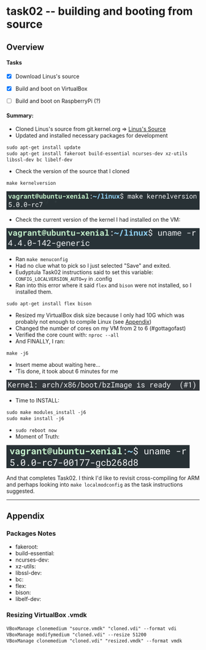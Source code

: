 task02 -- building and booting from source
======

## Overview

#### Tasks
- [x] Download Linus's source
- [x] Build and boot on VirtualBox
- [ ] Build and boot on RaspberryPi (?)


#### Summary:
- Cloned Linus's source from git.kernel.org => [Linus's Source](https://git.kernel.org/pub/scm/linux/kernel/git/torvalds/linux.git/)
- Updated and installed necessary packages for development
``` 
sudo apt-get install update
sudo apt-get install fakeroot build-essential ncurses-dev xz-utils libssl-dev bc libelf-dev
```
- Check the version of the source that I cloned
```
make kernelversion
```
![make kernelversion][source_kernel_version] 
- Check the current version of the kernel I had installed on the VM:

![old kernel version][pre_kernel]
- Ran `make menuconfig`
- Had no clue what to pick so I just selected "Save" and exited.
- Eudyptula Task02 instructions said to set this variable: `CONFIG_LOCALVERSION_AUTO=y` in .config
- Ran into this error where it said `flex` and `bison` were not installed, so I installed them.

```
sudo apt-get install flex bison
```
- Resized my VirtualBox disk size because I only had 10G which was probably not enough to compile Linux (see [Appendix](#Appendix))
- Changed the number of cores on my VM from 2 to 6 (#gottagofast)
- Verified the core count with: `nproc --all`
- And FINALLY, I ran:
```
make -j6
```
- Insert meme about waiting here...
- 'Tis done, it took about 6 minutes for me

![kernel done compiling][compile_complete]
- Time to INSTALL:
```
sudo make modules_install -j6
sudo make install -j6
```
- `sudo reboot now`
- Moment of Truth: 

![new kernel][new_kernel]

And that completes Task02. I think I'd like to revisit cross-compiling for ARM and perhaps looking into `make localmodconfig` as the task instructions suggested.

___

## Appendix

### Packages Notes
- fakeroot:
- build-essential:
- ncurses-dev:
- xz-utils:
- libssl-dev:
- bc:
- flex:
- bison:
- libelf-dev:

### Resizing VirtualBox .vmdk
```
VBoxManage clonemedium "source.vmdk" "cloned.vdi" --format vdi
VBoxManage modifymedium "cloned.vdi" --resize 51200
VBoxManage clonemedium "cloned.vdi" "resized.vmdk" --format vmdk
```

[source_kernel_version]: /images/task02_make-kernelversion.png "make kernelversion"
[pre_kernel]: /images/task02_pre-kernel.png "old kernel version"
[compile_complete]: /images/task02_tis-done-kernel-compiled.png
[new_kernel]: /images/task02_moment-of-truth.png
